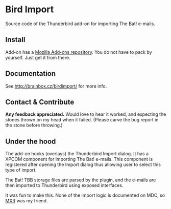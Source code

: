 # Bird Import

Source code of the Thunderbird add-on for importing The Bat! e-mails.

## Install

Add-on has a [Mozilla Add-ons repository](https://addons.mozilla.org/thunderbird/addon/birdimport/). You do not have to pack by yourself. Just get it from there.

## Documentation

See http://brainbox.cz/birdimport/ for more info.

## Contact & Contribute

**Any feedback appreciated.** Would love to hear it worked, and expecting the stones thrown on my head when it failed. (Please carve the bug report in the stone before throwing.)

## Under the hood

The add-on hooks (overlays) the Thunderbird Import dialog. It has a XPCOM component for importing The Bat! e-mails. This component is registered after opening the Import dialog thus allowing user to select this type of import.

The Bat! TBB storage files are parsed by the plugin, and the e-mails are then imported to Thunderbird using exposed interfaces.

It was fun to make this. None of the import logic is documented on MDC, so [MXR](http://mxr.mozilla.org/comm-central/source/mailnews/import/) was my friend.